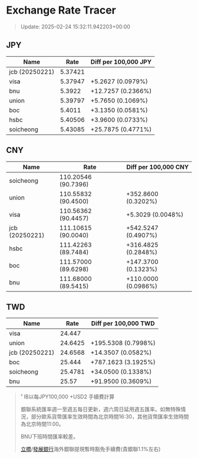 # Exchange Rate Tracer

> Update: 2025-02-24 15:32:11.942203+00:00

## JPY

| Name           |    Rate | Diff per 100,000 JPY   |
|----------------|---------|------------------------|
| jcb (20250221) | 5.37421 |                        |
| visa           | 5.37947 | +5.2627 (0.0979%)      |
| bnu            | 5.3922  | +12.7257 (0.2366%)     |
| union          | 5.39797 | +5.7650 (0.1069%)      |
| boc            | 5.4011  | +3.1350 (0.0581%)      |
| hsbc           | 5.40506 | +3.9600 (0.0733%)      |
| soicheong      | 5.43085 | +25.7875 (0.4771%)     |

## CNY

| Name           | Rate                | Diff per 100,000 CNY   |
|----------------|---------------------|------------------------|
| soicheong      | 110.20546	(90.7396) |                        |
| union          | 110.55832	(90.4500) | +352.8600 (0.3202%)    |
| visa           | 110.56362	(90.4457) | +5.3029 (0.0048%)      |
| jcb (20250221) | 111.10615	(90.0040) | +542.5247 (0.4907%)    |
| hsbc           | 111.42263	(89.7484) | +316.4825 (0.2848%)    |
| boc            | 111.57000	(89.6298) | +147.3700 (0.1323%)    |
| bnu            | 111.68000	(89.5415) | +110.0000 (0.0986%)    |

## TWD

| Name           |    Rate | Diff per 100,000 TWD   |
|----------------|---------|------------------------|
| visa           | 24.447  |                        |
| union          | 24.6425 | +195.5308 (0.7998%)    |
| jcb (20250221) | 24.6568 | +14.3507 (0.0582%)     |
| boc            | 25.444  | +787.1623 (3.1925%)    |
| soicheong      | 25.4781 | +34.0500 (0.1338%)     |
| bnu            | 25.57   | +91.9500 (0.3609%)     |


> ¹ IB以每JPY100,000 +USD2 手續費計算
>
> 銀聯系統匯率週一至週五每日更新，週六周日延用週五匯率。如無特殊情況，部分歐系貨幣匯率生效時間為北京時間16:30，其他貨幣匯率生效時間為北京時間11:00。
>
> BNU下班時間匯率較差。
>
> [立橋](https://www.wlbank.com.mo/uploads/ueditor/file/20181211/1544536513900230.pdf)/[發展銀行](https://www.mdb.com.mo/Service_Charges_20230728.pdf)海外銀聯提現暫時豁免手續費(貴銀聯1.1%左右)

